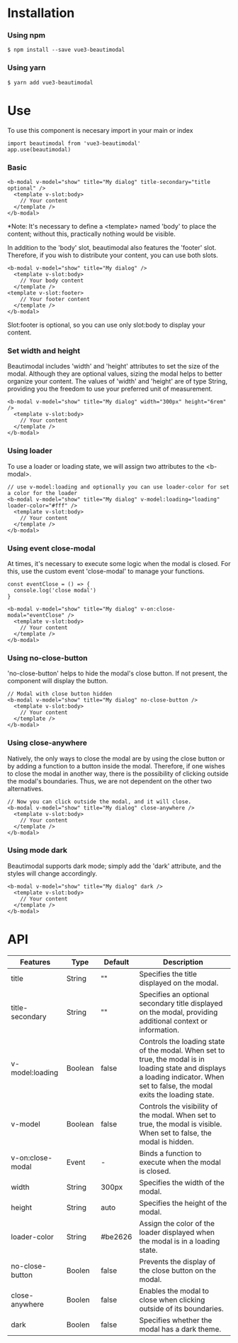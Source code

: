 # **Installation**
### Using npm
``` $ npm install --save vue3-beautimodal ```
### Using yarn
``` $ yarn add vue3-beautimodal ```

# **Use**
To use this component is necesary import in your main or index
```
import beautimodal from 'vue3-beautimodal'
app.use(beautimodal)
```
### Basic
```
<b-modal v-model="show" title="My dialog" title-secondary="title optional" />
  <template v-slot:body>
    // Your content
  </template />
</b-modal>
```
*Note: It's necessary to define a &lt;template&gt; named 'body' to place the content; without this, practically nothing would be visible.

In addition to the 'body' slot, beautimodal also features the 'footer' slot. Therefore, if you wish to distribute your content, you can use both slots.
```
<b-modal v-model="show" title="My dialog" />
  <template v-slot:body>
    // Your body content
  </template />
<template v-slot:footer>
    // Your footer content
  </template />
</b-modal>
```
Slot:footer is optional, so you can use only slot:body to display your content.

### Set width and height

Beautimodal includes 'width' and 'height' attributes to set the size of the modal. Although they are optional values, sizing the modal helps to better organize your content.
The values of 'width' and 'height' are of type String, providing you the freedom to use your preferred unit of measurement.
```
<b-modal v-model="show" title="My dialog" width="300px" height="6rem" />
  <template v-slot:body>
    // Your content
  </template />
</b-modal>
```

### Using loader
To use a loader or loading state, we will assign two attributes to the &lt;b-modal&gt;.
```
// use v-model:loading and optionally you can use loader-color for set a color for the loader
<b-modal v-model="show" title="My dialog" v-model:loading="loading" loader-color="#fff" />
  <template v-slot:body>
    // Your content
  </template />
</b-modal>
```

### Using event **close-modal**
At times, it's necessary to execute some logic when the modal is closed. For this, use the custom event 'close-modal' to manage your functions.
```
const eventClose = () => {
  console.log('close modal')
}

<b-modal v-model="show" title="My dialog" v-on:close-modal="eventClose" />
  <template v-slot:body>
    // Your content
  </template />
</b-modal>
```

### Using no-close-button
'no-close-button' helps to hide the modal's close button. If not present, the component will display the button.
```
// Modal with close button hidden
<b-modal v-model="show" title="My dialog" no-close-button />
  <template v-slot:body>
    // Your content
  </template />
</b-modal>
```

### Using close-anywhere
Natively, the only ways to close the modal are by using the close button or by adding a function to a button inside the modal. Therefore, if one wishes to close the modal in another way, there is the possibility of clicking outside the modal's boundaries. Thus, we are not dependent on the other two alternatives.
```
// Now you can click outside the modal, and it will close.
<b-modal v-model="show" title="My dialog" close-anywhere />
  <template v-slot:body>
    // Your content
  </template />
</b-modal>
```

### Using mode dark
Beautimodal supports dark mode; simply add the 'dark' attribute, and the styles will change accordingly.
```
<b-modal v-model="show" title="My dialog" dark />
  <template v-slot:body>
    // Your content
  </template />
</b-modal>
```

# **API**
| Features | Type | Default | Description |
|-----------------|--------------|--------------|---------------------|
|      title      | String | "" | Specifies the title displayed on the modal.
| title-secondary | String | "" | Specifies an optional secondary title displayed on the modal, providing additional context or information.
| v-model:loading | Boolean | false | Controls the loading state of the modal. When set to true, the modal is in loading state and displays a loading indicator. When set to false, the modal exits the loading state.
|     v-model     | Boolean | false | Controls the visibility of the modal. When set to true, the modal is visible. When set to false, the modal is hidden.
| v-on:close-modal| Event | - | Binds a function to execute when the modal is closed.
|      width      | String | 300px | Specifies the width of the modal.
|      height     | String | auto | Specifies the height of the modal.
|   loader-color  | String | #be2626 | Assign the color of the loader displayed when the modal is in a loading state.
| no-close-button | Boolen | false | Prevents the display of the close button on the modal.
|  close-anywhere | Boolen | false | Enables the modal to close when clicking outside of its boundaries.
|  dark | Boolen | false | Specifies whether the modal has a dark theme.
